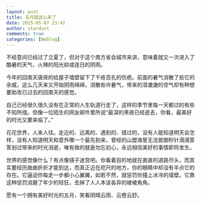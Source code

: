 ```yaml
---
layout: post
title: 五月就这么来了
date: 2015-05-07 23:42
author: stardust
comments: true
categories: [Weblog]
---
```

不经意间已经过了立夏了，但对于这个南方省会城市来讲，意味着就又一次进入了酷暑的天气，火辣的阳光抑或连日的阴雨。
 
今年的回南天唐突的给屋子墙壁留下了千疮百孔的伤疤。前面的暑气消散了些它的余威，这么几天来又开始阴雨绵绵，消散些许暑气，带来的湿漉漉的空气却有种想要助攻已过去的回南天的感觉。
 
自己已经很久很久没有在正常的人生轨道行走了，这样的季节里每一天都过的有些不知所措。但像一位陌生的网友邮件里所说“最深的黑夜已经逝去，你看，最美好的时光又要来临了。”
 
花花世界，人来人往。走近的、远离的、遇到的、错过的，没有人能知道明天会怎样，没有人知道明天和意外哪一个最先到来，曾经的山盟海誓无法抵御秒针滴滴答答划过带来的时光消逝，唯有做的就是勿忘初心，永远相信美好的事情即将发生。
 
世界的感觉像什么？有点像镜子迷宫吧。你看着目的地就在直直的道路尽头，而其实要经历曲曲折折才能到达，而真正近在咫尺的地方，你的眼睛中却没有半点它的存在。它逼迫你每走一步都小心翼翼，如若不然，就惩罚你撞上冰冷的墙壁。它靠这种惩罚消磨了年少的轻狂，去掉了人人本该各异的棱棱角角。
 
愿有一个拥有美好时光的五月，笑看阴晴云雨、云卷云舒。
